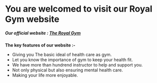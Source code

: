 # You are welcomed to visit our Royal Gym website

##### Our official website : [The Royal Gym](https://mastering-gym.web.app/)

**The key features of our website :-**

- Giving you The basic ideal of health care as gym.
- Let you know the importance of gym to keep your health fit.
- We have more than hundrend instructor to help and support you.
- Not only physical but also ensuring mental health care.
- Making your life more enjoyable.
